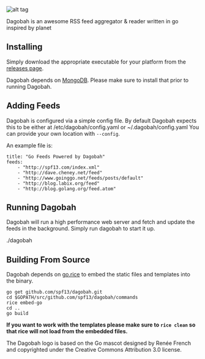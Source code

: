 ![alt tag](https://raw.githubusercontent.com/spf13/dagobah/master/commands/static/images/logo.png)

Dagobah is an awesome RSS feed aggregator &amp; reader written in go inspired by planet


## Installing

Simply download the appropriate executable for your platform from the [releases page](https://github.com/spf13/dagobah/releases).

Dagobah depends on [MongoDB](http://mongodb.org). Please make sure to install that prior to running Dagobah.


## Adding Feeds

Dagobah is configured via a simple config file.
By default Dagobah expects this to be either at /etc/dagobah/config.yaml or ~/.dagobah/config.yaml
You can provide your own location with `--config`.

An example file is:

    title: "Go Feeds Powered by Dagobah"
    feeds:
        - "http://spf13.com/index.xml"
        - "http://dave.cheney.net/feed"
        - "http://www.goinggo.net/feeds/posts/default"
        - "http://blog.labix.org/feed"
        - "http://blog.golang.org/feed.atom"

## Running Dagobah

Dagobah will run a high performance web server and fetch and update the feeds in the background. Simply run dagobah to start it up.

./dagobah

## Building From Source

Dagobah depends on [go.rice](https://github.com/GeertJohan/go.rice) to embed the static files and templates
into the binary.

    go get github.com/spf13/dagobah.git
    cd $GOPATH/src/github.com/spf13/dagobah/commands
    rice embed-go
    cd ..
    go build


**If you want to work with the templates please make sure to `rice clean` so that rice will not load from the embedded files.**


The Dagobah logo is based on the Go mascot designed by Renée French and copyrighted under the Creative Commons Attribution 3.0 license.
